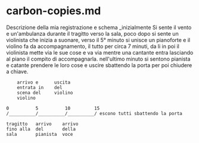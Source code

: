 # carbon-copies.md
Descrizione della mia registrazione e schema
_inizialmente Si sente il vento e un'ambulanza durante il tragitto verso la sala, poco dopo si sente un violinista che inizia a suonare, verso il 5° minuto si unisce un pianoforte e il violino fa da accompagnamento, il tutto per circa 7 minuti, da li in poi il violinista mette via le sue cose e va via mentre una cantante entra lasciando al piano il compito di accompagnarla. nell'ultimo minuto si sentono pianista e catante prendere le loro cose e uscire sbattendo la porta per poi chiudere a chiave.

     
 ```    
     arrivo e      uscita
     entrata in    del
     scena del     violino
     violino

0          5          10         15
/__________/__________/__________/ escono tutti sbattendo la porta

tragitto   arrivo    arrivo
fino alla  del       della
sala       pianista  voce
```
